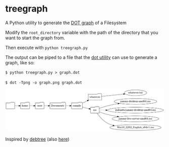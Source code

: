 # treegraph
A Python utility to generate the [DOT graph](https://en.wikipedia.org/wiki/DOT_(graph_description_language)) of a Filesystem

Modify the `root_directory` variable with the path of the directory that you want to start the graph from.

Then execute with `python treegraph.py`

The output can be piped to a file that the [dot utility](https://tracker.debian.org/pkg/graphviz) can use to generate a graph, like so:

```shell
$ python treegraph.py > graph.dot

$ dot -Tpng -o graph.png graph.dot

```

![A sample graph png](graph.png)

Inspired by [debtree](https://salsa.debian.org/debian/debtree) (also [here](https://tracker.debian.org/pkg/debtree))
